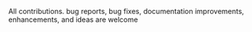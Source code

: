 All contributions. bug reports, bug fixes, documentation improvements, enhancements, and ideas are welcome

